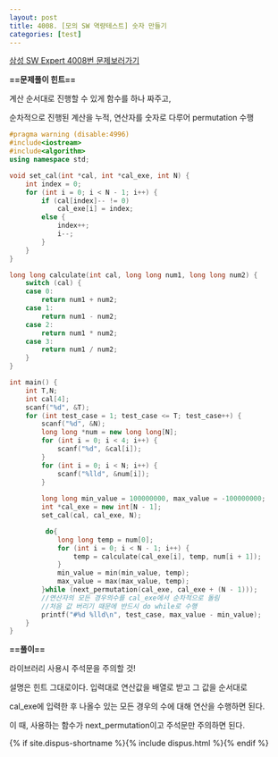 ```yaml
---
layout: post
title: 4008. [모의 SW 역량테스트] 숫자 만들기
categories: [test]
---
```

[삼성 SW Expert 4008번 문제보러가기](https://swexpertacademy.com/main/code/problem/problemDetail.do?contestProbId=AWIeRZV6kBUDFAVH)

**==문제풀이 힌트==**<br>

계산 순서대로 진행할 수 있게 함수를 하나 짜주고,<br>

순차적으로 진행된 계산을 누적, 연산자를 숫자로 다루어 permutation 수행<br>

```cpp
#pragma warning (disable:4996)
#include<iostream>
#include<algorithm>
using namespace std;

void set_cal(int *cal, int *cal_exe, int N) {
	int index = 0;
	for (int i = 0; i < N - 1; i++) {
		if (cal[index]-- != 0)
			cal_exe[i] = index;
		else {
			index++;
			i--;
		}
	}
}

long long calculate(int cal, long long num1, long long num2) {
	switch (cal) {
	case 0:
		return num1 + num2;
	case 1:
		return num1 - num2;
	case 2:
		return num1 * num2;
	case 3:
		return num1 / num2;
	}
}

int main() {
	int T,N;
	int cal[4];
	scanf("%d", &T);
	for (int test_case = 1; test_case <= T; test_case++) {
		scanf("%d", &N);
		long long *num = new long long[N];
		for (int i = 0; i < 4; i++) {
			scanf("%d", &cal[i]);
		}
		for (int i = 0; i < N; i++) {
			scanf("%lld", &num[i]);
		}
		
		long long min_value = 100000000, max_value = -100000000;
		int *cal_exe = new int[N - 1];
		set_cal(cal, cal_exe, N);

		 do{
			long long temp = num[0];
			for (int i = 0; i < N - 1; i++) {
				temp = calculate(cal_exe[i], temp, num[i + 1]);
			}
			min_value = min(min_value, temp);
			max_value = max(max_value, temp);
		}while (next_permutation(cal_exe, cal_exe + (N - 1)));
		//연산자의 모든 경우의수를 cal_exe에서 순차적으로 돌림
		//처음 값 버리기 때문에 반드시 do while로 수행
		printf("#%d %lld\n", test_case, max_value - min_value);
	}
}
```

**==풀이==**<br>

라이브러리 사용시 주석문을 주의할 것! <br>

설명은 힌트 그대로이다. 입력대로 연산값을 배열로 받고 그 값을 순서대로<br>

cal_exe에 입력한 후 나올수 있는 모든 경우의 수에 대해 연산을 수행하면 된다.<br>

이 때, 사용하는 함수가 next_permutation이고 주석문만 주의하면 된다.<br>

{% if site.dispus-shortname %}{% include dispus.html %}{% endif %}